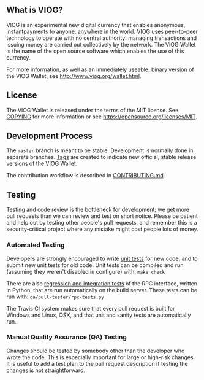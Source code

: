 What is VIOG?
-------------

VIOG is an experimental new digital currency that enables anonymous, instantpayments to anyone, 
anywhere in the world. VIOG uses peer-to-peer technology to operate with no central authority: 
managing transactions and issuing money are carried out collectively by the network. 
The VIOG Wallet is the name of the open source software which enables the use of this currency.

For more information, as well as an immediately useable, binary version of
the VIOG Wallet, see http://www.viog.org/wallet.html.


License
-------

The VIOG Wallet is released under the terms of the MIT license. See [COPYING](COPYING) for more
information or see https://opensource.org/licenses/MIT.

Development Process
-------------------

The `master` branch is meant to be stable. Development is normally done in separate branches.
[Tags](https://github.com/Iwwerall/VIOG/tags) are created to indicate new official,
stable release versions of the VIOG Wallet.

The contribution workflow is described in [CONTRIBUTING.md](CONTRIBUTING.md).

Testing
-------

Testing and code review is the bottleneck for development; we get more pull requests than we can review and test 
on short notice. Please be patient and help out by testing other people's pull requests, and remember this is a 
security-critical project where any mistake might cost people lots of money.

### Automated Testing

Developers are strongly encouraged to write [unit tests](/doc/unit-tests.md) for new code, and to
submit new unit tests for old code. Unit tests can be compiled and run (assuming they weren't disabled 
in configure) with: `make check`

There are also [regression and integration tests](/qa) of the RPC interface, written in Python, that are 
run automatically on the build server.
These tests can be run with: `qa/pull-tester/rpc-tests.py`

The Travis CI system makes sure that every pull request is built for Windows
and Linux, OSX, and that unit and sanity tests are automatically run.

### Manual Quality Assurance (QA) Testing

Changes should be tested by somebody other than the developer who wrote the
code. This is especially important for large or high-risk changes. It is useful
to add a test plan to the pull request description if testing the changes is
not straightforward.
